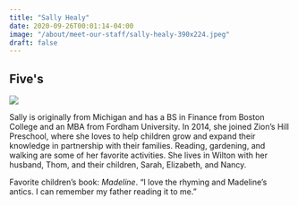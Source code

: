 ```yaml
---
title: "Sally Healy"
date: 2020-09-26T00:01:14-04:00
image: "/about/meet-our-staff/sally-healy-390x224.jpeg"
draft: false
---
```


## Five's

![](/about/meet-our-staff/sally-healy-150x150.jpeg)

Sally is originally from Michigan and has a BS in Finance from Boston College and an MBA from Fordham University. In 2014, she joined Zion’s Hill Preschool, where she loves to help children grow and expand their knowledge in partnership with their families. Reading, gardening, and walking are some of her favorite activities. She lives in Wilton with her husband, Thom, and their children, Sarah, Elizabeth, and Nancy.

Favorite children’s book: *Madeline*. “I love the rhyming and Madeline’s antics. I can remember my father reading it to me.”
